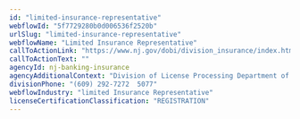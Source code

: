 ```yaml
---
id: "limited-insurance-representative"
webflowId: "5f7729280b0d006536f2520b"
urlSlug: "limited-insurance-representative"
webflowName: "Limited Insurance Representative"
callToActionLink: "https://www.nj.gov/dobi/division_insurance/index.htm"
callToActionText: ""
agencyId: nj-banking-insurance
agencyAdditionalContext: "Division of License Processing Department of Banking and Insurance, Insurance Education"
divisionPhone: "(609) 292-7272  5077"
webflowIndustry: "limited Insurance Representative"
licenseCertificationClassification: "REGISTRATION"
---
```

